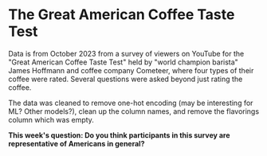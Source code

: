 # The Great American Coffee Taste Test

Data is from October 2023 from a survey of viewers on YouTube for the "Great American Coffee Taste Test" held by "world champion barista" James Hoffmann and coffee company Cometeer, where four types of their coffee were rated. Several questions were asked beyond just rating the coffee.

The data was cleaned to remove one-hot encoding (may be interesting for ML? Other models?), clean up the column names, and remove the flavorings column which was empty.

**This week's question: Do you think participants in this survey are representative of Americans in general?**
